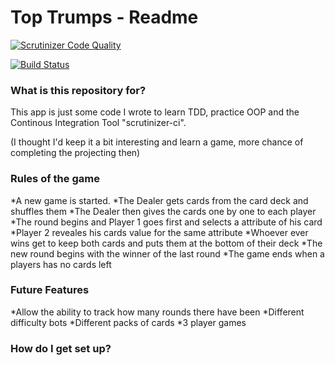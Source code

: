 # Top Trumps - Readme #

[![Scrutinizer Code Quality](https://scrutinizer-ci.com/g/unknowncodester/top-trumps/badges/quality-score.png?b=master)](https://scrutinizer-ci.com/g/unknowncodester/top-trumps/?branch=master)

[![Build Status](https://scrutinizer-ci.com/g/unknowncodester/top-trumps/badges/build.png?b=master)](https://scrutinizer-ci.com/g/unknowncodester/top-trumps/build-status/master)


### What is this repository for? ###
This app is just some code I wrote to learn TDD, practice OOP and the Continous Integration Tool "scrutinizer-ci".

(I thought I'd keep it a bit interesting and learn a game, more chance of completing the projecting then)

### Rules of the game ###
*A new game is started.
*The Dealer gets cards from the card deck and shuffles them
*The Dealer then gives the cards one by one to each player
*The round begins and Player 1 goes first and selects a attribute of his card
*Player 2 reveales his cards value for the same attribute
*Whoever ever wins get to keep both cards and puts them at the bottom of their deck
*The new round begins with the winner of the last round
*The game ends when a players has no cards left

### Future Features ###
*Allow the ability to track how many rounds there have been
*Different difficulty bots
*Different packs of cards
*3 player games

### How do I get set up? ###
